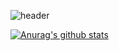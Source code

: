 ![header](https://capsule-render.vercel.app/api?type=slice&color=auto&height=300&section=header&text=ChanghunLEE&fontSize=70)

[![Anurag's github stats](https://github-readme-stats.vercel.app/api?username=leechun1095)](https://github.com/anuraghazra/github-readme-stats)

<!--
**leechun1095/leechun1095** is a ✨ _special_ ✨ repository because its `README.md` (this file) appears on your GitHub profile.

Here are some ideas to get you started:

- 🔭 I’m currently working on ...
- 🌱 I’m currently learning ...
- 👯 I’m looking to collaborate on ...
- 🤔 I’m looking for help with ...
- 💬 Ask me about ...
- 📫 How to reach me: ...
- 😄 Pronouns: ...
- ⚡ Fun fact: ...
-->
